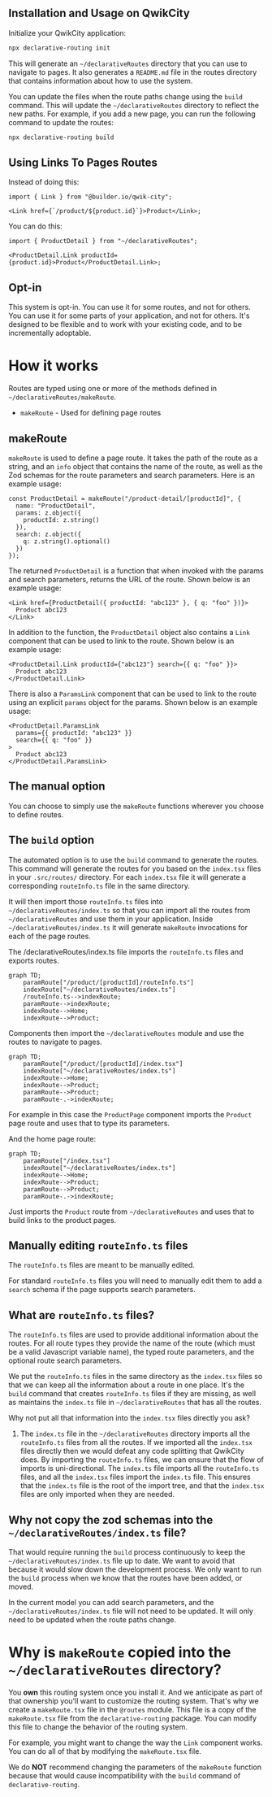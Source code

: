 ## Installation and Usage on QwikCity

Initialize your QwikCity application:

```bash
npx declarative-routing init
```

This will generate an `~/declarativeRoutes` directory that you can use to navigate to pages. It also generates a `README.md` file in the routes directory that contains information about how to use the system.

You can update the files when the route paths change using the `build` command. This will update the `~/declarativeRoutes` directory to reflect the new paths. For example, if you add a new page, you can run the following command to update the routes:

```bash
npx declarative-routing build
```

## Using Links To Pages Routes

Instead of doing this:

```tsx
import { Link } from "@builder.io/qwik-city";

<Link href={`/product/${product.id}`}>Product</Link>;
```

You can do this:

```tsx
import { ProductDetail } from "~/declarativeRoutes";

<ProductDetail.Link productId={product.id}>Product</ProductDetail.Link>;
```

## Opt-in

This system is opt-in. You can use it for some routes, and not for others. You can use it for some parts of your application, and not for others. It's designed to be flexible and to work with your existing code, and to be incrementally adoptable.

# How it works

Routes are typed using one or more of the methods defined in `~/declarativeRoutes/makeRoute`.

- `makeRoute` - Used for defining page routes

## makeRoute

`makeRoute` is used to define a page route. It takes the path of the route as a string, and an `info` object that contains the name of the route, as well as the Zod schemas for the route parameters and search parameters. Here is an example usage:

```tsx
const ProductDetail = makeRoute("/product-detail/[productId]", {
  name: "ProductDetail",
  params: z.object({
    productId: z.string()
  }),
  search: z.object({
    q: z.string().optional()
  })
});
```

The returned `ProductDetail` is a function that when invoked with the params and search parameters, returns the URL of the route. Shown below is an example usage:

```tsx
<Link href={ProductDetail({ productId: "abc123" }, { q: "foo" })}>
  Product abc123
</Link>
```

In addition to the function, the `ProductDetail` object also contains a `Link` component that can be used to link to the route. Shown below is an example usage:

```tsx
<ProductDetail.Link productId={"abc123"} search={{ q: "foo" }}>
  Product abc123
</ProductDetail.Link>
```

There is also a `ParamsLink` component that can be used to link to the route using an explicit `params` object for the params. Shown below is an example usage:

```tsx
<ProductDetail.ParamsLink
  params={{ productId: "abc123" }}
  search={{ q: "foo" }}
>
  Product abc123
</ProductDetail.ParamsLink>
```

## The manual option

You can choose to simply use the `makeRoute` functions wherever you choose to define routes.

## The `build` option

The automated option is to use the `build` command to generate the routes. This command will generate the routes for you based on the `index.tsx` files in your `.src/routes/` directory. For each `index.tsx` file it will generate a corresponding `routeInfo.ts` file in the same directory.

It will then import those `routeInfo.ts` files into `~/declarativeRoutes/index.ts` so that you can import all the routes from `~/declarativeRoutes` and use them in your application. Inside `~/declarativeRoutes/index.ts` it will generate `makeRoute` invocations for each of the page routes.

The /declarativeRoutes/index.ts file imports the `routeInfo.ts` files and exports routes.

```mermaid
graph TD;
    paramRoute["/product/[productId]/routeInfo.ts"]
    indexRoute["~/declarativeRoutes/index.ts"]
    /routeInfo.ts-->indexRoute;
    paramRoute-->indexRoute;
    indexRoute-->Home;
    indexRoute-->Product;
```

Components then import the `~/declarativeRoutes` module and use the routes to navigate to pages.

```mermaid
graph TD;
    paramRoute["/product/[productId]/index.tsx"]
    indexRoute["~/declarativeRoutes/index.ts"]
    indexRoute-->Home;
    indexRoute-->Product;
    paramRoute-->Product;
    paramRoute-.->indexRoute;
```

For example in this case the `ProductPage` component imports the `Product` page route and uses that to type its parameters.

And the home page route:

```mermaid
graph TD;
    paramRoute["/index.tsx"]
    indexRoute["~/declarativeRoutes/index.ts"]
    indexRoute-->Home;
    indexRoute-->Product;
    paramRoute-->Product;
    paramRoute-.->indexRoute;
```

Just imports the `Product` route from `~/declarativeRoutes` and uses that to build links to the product pages.

## Manually editing `routeInfo.ts` files

The `routeInfo.ts` files are meant to be manually edited.

For standard `routeInfo.ts` files you will need to manually edit them to add a `search` schema if the page supports search parameters.

## What are `routeInfo.ts` files?

The `routeInfo.ts` files are used to provide additional information about the routes. For all route types they provide the name of the route (which must be a valid Javascript variable name), the typed route parameters, and the optional route search parameters.

We put the `routeInfo.ts` files in the same directory as the `index.tsx` files so that we can keep all the information about a route in one place. It's the `build` command that creates `routeInfo.ts` files if they are missing, as well as maintains the `index.ts` file in `~/declarativeRoutes` that has all the routes.

Why not put all that information into the `index.tsx` files directly you ask?

1. The `index.ts` file in the `~/declarativeRoutes` directory imports all the `routeInfo.ts` files from all the routes. If we imported all the `index.tsx` files directly then we would defeat any code splitting that QwikCity does. By importing the `routeInfo.ts` files, we can ensure that the flow of imports is uni-directional. The `index.ts` file imports all the `routeInfo.ts` files, and all the `index.tsx` files import the `index.ts` file. This ensures that the `index.ts` file is the root of the import tree, and that the `index.tsx` files are only imported when they are needed.

## Why not copy the zod schemas into the `~/declarativeRoutes/index.ts` file?

That would require running the `build` process continuously to keep the `~/declarativeRoutes/index.ts` file up to date. We want to avoid that because it would slow down the development process. We only want to run the `build` process when we know that the routes have been added, or moved.

In the current model you can add search parameters, and the `~/declarativeRoutes/index.ts` file will not need to be updated. It will only need to be updated when the route paths change.

# Why is `makeRoute` copied into the `~/declarativeRoutes` directory?

You **own** this routing system once you install it. And we anticipate as part of that ownership you'll want to customize the routing system. That's why we create a `makeRoute.tsx` file in the `@routes` module. This file is a copy of the `makeRoute.tsx` file from the `declarative-routing` package. You can modify this file to change the behavior of the routing system.

For example, you might want to change the way the `Link` component works. You can do all of that by modifying the `makeRoute.tsx` file.

We do **NOT** recommend changing the parameters of the `makeRoute` function because that would cause incompatibility with the `build` command of `declarative-routing`.
